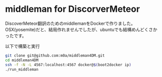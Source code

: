 middleman for DiscorverMeteor
============
DiscoverMeteor翻訳のためのmiddlemanをDockerで作りました。
OSX(yosemite)だと、結局作れませんでしたが、ubuntuでも結構めんどくさかったです。


以下で構築と実行
```sh
git clone git@github.com:m0a/middleman4DM.git
cd middleman4DM
ssh -f -N -L 4567:localhost:4567 docker@$(boot2docker ip)
./run_middleman
```



